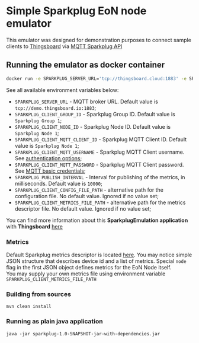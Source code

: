 # Simple Sparkplug EoN node emulator 

This emulator was designed for demonstration purposes to connect sample clients to [Thingsboard](https://thingsboard.io) via [MQTT Sparkplug API](https://thingsboard.io/docs/reference/mqtt-sparkplug-api/)

## Running the emulator as docker container

```bash
docker run -e SPARKPLUG_SERVER_URL='tcp://thingsboard.cloud:1883' -e SPARKPLUG_CLIENT_MQTT_USERNAME='YOUR_THINGSBOARD_DEVICE_TOKEN' thingsboard/tb-sparkplug-emulator:latest
```

See all available environment variables below:

 * <code>SPARKPLUG_SERVER_URL</code> - MQTT broker URL. Default value is <code>tcp://demo.thingsboard.io:1883</code>;
 * <code>SPARKPLUG_CLIENT_GROUP_ID</code> - Sparkplug Group ID. Default value is <code>Sparkplug Group 1</code>;   
 * <code>SPARKPLUG_CLIENT_NODE_ID</code> - Sparkplug Node ID. Default value is <code>Sparkplug Node 1</code>;   
 * <code>SPARKPLUG_CLIENT_MQTT_CLIENT_ID</code> - Sparkplug MQTT Client ID. Default value is <code>Sparkplug Node 1</code>;   
 * <code>SPARKPLUG_CLIENT_MQTT_USERNAME</code> - Sparkplug MQTT Client username. See [authentication options](https://thingsboard.io/docs/user-guide/device-credentials/);    
 * <code>SPARKPLUG_CLIENT_MQTT_PASSWORD</code> - Sparkplug MQTT Client password. See [MQTT basic credentials](https://thingsboard.io/docs/user-guide/basic-mqtt/);
 * <code>SPARKPLUG_PUBLISH_INTERVAL</code> - Interval for publishing of the metrics, in milliseconds. Default value is <code>10000</code>;   
 * <code>SPARKPLUG_CLIENT_CONFIG_FILE_PATH</code> - alternative path for the configuration file. No default value. Ignored if no value set;
 * <code>SPARKPLUG_CLIENT_METRICS_FILE_PATH</code> - alternative path for the metrics descriptor file. No default value. Ignored if no value set;   

You can find more information about this **SparkplugEmulation application** with **Thingsboard** [here](https://thingsboard.io/docs/reference/mqtt-sparkplug-api/)

### Metrics

Default Sparkplug metrics descriptor is located [here](https://github.com/thingsboard/sparkplug-emulator/blob/main/src/main/resources/Metrics.json).
You may notice simple JSON structure that describes device id and a list of metrics. 
Special <code>node</code> flag in the first JSON object defines metrics for the EoN Node itself.  
You may supply your own metrics file using environment variable <code>SPARKPLUG_CLIENT_METRICS_FILE_PATH</code>

### Building from sources

```shell
mvn clean install
```

### Running as plain java application

```shell
java -jar sparkplug-1.0-SNAPSHOT-jar-with-dependencies.jar
```


